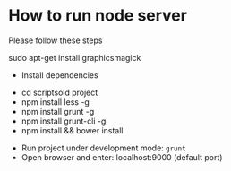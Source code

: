 # How to run node server

Please follow these steps

sudo apt-get install graphicsmagick

- Install dependencies
+ cd scriptsold project
+ npm install less -g
+ npm install grunt -g
+ npm install grunt-cli -g
+ npm install && bower install

- Run project under development mode: `grunt`
- Open browser and enter: localhost:9000 (default port)


